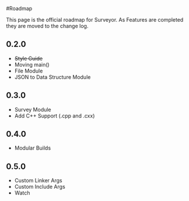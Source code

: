 #Roadmap

This page is the official roadmap for Surveyor. As Features are completed they are moved to the change log.

## 0.2.0
- ~~Style Guide~~
- Moving main()
- File Module
- JSON to Data Structure Module

## 0.3.0
- Survey Module
- Add C++ Support (.cpp and .cxx)

## 0.4.0
- Modular Builds

## 0.5.0
- Custom Linker Args
- Custom Include Args
- Watch


